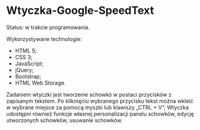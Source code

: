 # Wtyczka-Google-SpeedText
Status: w trakcie programowania. 

Wykorzystywane technologie:
- HTML 5;
- CSS 3;
- JavaScript;
- jQuery;
- Bootstrap;
- HTML Web Storage.

Zadaniem wtyczki jest tworzenie schowkó w postaci przycisków z zapisanym tekstem.
Po kliknięciu wybranego przycisku tekst można wkleić w wybrane miejsce za pomocą myszki lub klawiszy „CTRL + V”;
Wtyczka udostępni również funkcje własnej personalizacji panelu schowków, edycję utworzonych schowków, usuwanie schowków.
